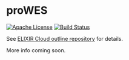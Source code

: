 # proWES

[![Apache License](https://img.shields.io/badge/license-Apache%202.0-orange.svg?style=flat&color=important)](http://www.apache.org/licenses/LICENSE-2.0)
[![Build Status](https://travis-ci.com/elixir-cloud-aai/proWES.svg?branch=dev)](https://travis-ci.com/elixir-cloud-aai/proWES)

See
[ELIXIR Cloud outline repository](https://github.com/elixir-europe/elixir-cloud-outline)
for details.

More info coming soon.
